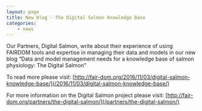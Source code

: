 ```yaml
---
layout: page
title: New Blog - The Digital Salmon Knowledge Base
categories:
    - news
---
```

Our Partners, Digital Salmon, write about their experience of using FAIRDOM tools and expertise in managing their data and models in our new blog “Data and model management needs for a knowledge base of salmon physiology: The Digital Salmon”

To read more please visit: [http://fair-dom.org/2016/11/03/digital-salmon-knowledge-base/](/2016/11/03/digital-salmon-knowledge-base/)

For more information on the Digital Salmon project please visit: [http://fair-dom.org/partners/the-digital-salmon/](/partners/the-digital-salmon/)